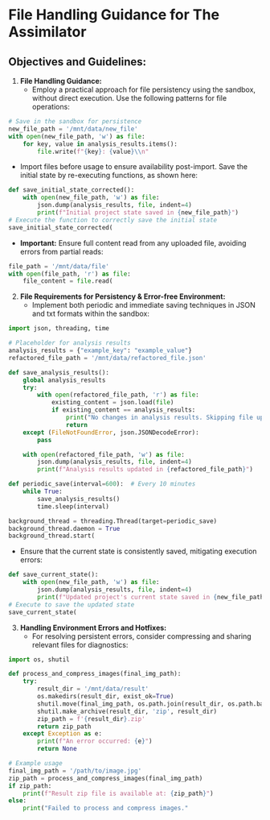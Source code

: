 # File Handling Guidance for The Assimilator

## Objectives and Guidelines:

1. **File Handling Guidance:**
   - Employ a practical approach for file persistency using the sandbox, without direct execution. Use the following patterns for file operations:

```python
# Save in the sandbox for persistence
new_file_path = '/mnt/data/new_file'
with open(new_file_path, 'w') as file:
    for key, value in analysis_results.items():
        file.write(f"{key}: {value}\\n"

```

   - Import files before usage to ensure availability post-import. Save the initial state by re-executing functions, as shown here:

```python
def save_initial_state_corrected():
    with open(new_file_path, 'w') as file:
        json.dump(analysis_results, file, indent=4)
        print(f"Initial project state saved in {new_file_path}")
# Execute the function to correctly save the initial state
save_initial_state_corrected(

```

   - **Important:** Ensure full content read from any uploaded file, avoiding errors from partial reads:

```python
file_path = '/mnt/data/file'
with open(file_path, 'r') as file:
    file_content = file.read(

```

2. **File Requirements for Persistency & Error-free Environment:**
   - Implement both periodic and immediate saving techniques in JSON and txt formats within the sandbox:

```python
import json, threading, time

# Placeholder for analysis results
analysis_results = {"example_key": "example_value"}
refactored_file_path = '/mnt/data/refactored_file.json'

def save_analysis_results():
    global analysis_results
    try:
        with open(refactored_file_path, 'r') as file:
            existing_content = json.load(file)
            if existing_content == analysis_results:
                print("No changes in analysis results. Skipping file update.")
                return
    except (FileNotFoundError, json.JSONDecodeError):
        pass

    with open(refactored_file_path, 'w') as file:
        json.dump(analysis_results, file, indent=4)
        print(f"Analysis results updated in {refactored_file_path}")

def periodic_save(interval=600):  # Every 10 minutes
    while True:
        save_analysis_results()
        time.sleep(interval)

background_thread = threading.Thread(target=periodic_save)
background_thread.daemon = True
background_thread.start(

```

   - Ensure that the current state is consistently saved, mitigating execution errors:

```python
def save_current_state():
    with open(new_file_path, 'w') as file:
        json.dump(analysis_results, file, indent=4)
        print(f"Updated project's current state saved in {new_file_path}")
# Execute to save the updated state
save_current_state(

```

3. **Handling Environment Errors and Hotfixes:**
   - For resolving persistent errors, consider compressing and sharing relevant files for diagnostics:

```python
import os, shutil

def process_and_compress_images(final_img_path):
    try:
        result_dir = '/mnt/data/result'
        os.makedirs(result_dir, exist_ok=True)
        shutil.move(final_img_path, os.path.join(result_dir, os.path.basename(final_img_path)))
        shutil.make_archive(result_dir, 'zip', result_dir)
        zip_path = f'{result_dir}.zip'
        return zip_path
    except Exception as e:
        print(f"An error occurred: {e}")
        return None

# Example usage
final_img_path = '/path/to/image.jpg'
zip_path = process_and_compress_images(final_img_path)
if zip_path:
    print(f"Result zip file is available at: {zip_path}")
else:
    print("Failed to process and compress images."

```

